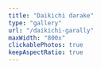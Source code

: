 ```yaml
---
title: "Daikichi darake"
type: "gallery"
url: "/daikichi-garally"
maxWidth: "800x"
clickablePhotos: true
keepAspectRatio: true
---
```



